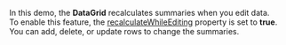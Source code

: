 In&nbsp;this demo, the **DataGrid** recalculates summaries when you edit data. To&nbsp;enable this feature, the [recalculateWhileEditing](/Documentation/ApiReference/UI_Components/dxDataGrid/Configuration/summary/#recalculateWhileEditing) property is&nbsp;set to&nbsp;**true**. You can add, delete, or&nbsp;update rows to&nbsp;change the summaries.